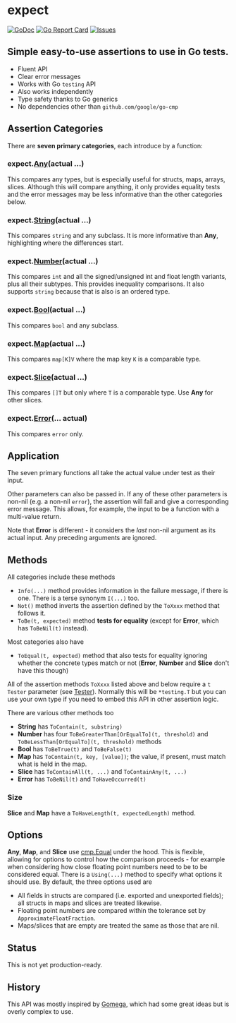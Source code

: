 # expect

[![GoDoc](https://img.shields.io/badge/api-Godoc-blue.svg)](https://pkg.go.dev/github.com/rickb777/expect)
[![Go Report Card](https://goreportcard.com/badge/github.com/rickb777/expect)](https://goreportcard.com/report/github.com/rickb777/expect)
[![Issues](https://img.shields.io/github/issues/rickb777/expect.svg)](https://github.com/rickb777/expect/issues)

## Simple easy-to-use assertions to use in Go tests.

 * Fluent API
 * Clear error messages
 * Works with Go `testing` API
 * Also works independently
 * Type safety thanks to Go generics
 * No dependencies other than `github.com/google/go-cmp`

## Assertion Categories

There are **seven primary categories**, each introduce by a function:

### expect.[Any](https://pkg.go.dev/github.com/rickb777/expect#Any)(actual ...)
This compares any types, but is especially useful for structs, maps, arrays, slices. Although this will compare anything, it only provides equality tests and the error messages may be less informative than the other categories below.

### expect.[String](https://pkg.go.dev/github.com/rickb777/expect#String)(actual ...)
This compares `string` and any subclass. It is more informative than **Any**, highlighting where the differences start.

### expect.[Number](https://pkg.go.dev/github.com/rickb777/expect#Number)(actual ...)
This compares `int` and all the signed/unsigned int and float length variants, plus all their subtypes. This provides inequality comparisons. It also supports  `string` because that is also is an ordered type.

### expect.[Bool](https://pkg.go.dev/github.com/rickb777/expect#Bool)(actual ...)
This compares `bool` and any subclass.

### expect.[Map](https://pkg.go.dev/github.com/rickb777/expect#Map)(actual ...)
This compares `map[K]V` where the map key `K` is a comparable type.

### expect.[Slice](https://pkg.go.dev/github.com/rickb777/expect#Slice)(actual ...)
This compares `[]T` but only where `T` is a comparable type. Use **Any** for other slices.

### expect.[Error](https://pkg.go.dev/github.com/rickb777/expect#Error)(... actual)
This compares `error` only.

## Application

The seven primary functions all take the actual value under test as their input.

Other parameters can also be passed in. If any of these other parameters is non-nil (e.g. a non-nil `error`), the assertion will fail and give a corresponding error message. This allows, for example, the input to be a function with a multi-value return. 

Note that **Error** is different - it considers the *last* non-nil argument as its actual input. Any preceding arguments are ignored.

## Methods

All categories include these methods

 * `Info(...)` method provides information in the failure message, if there is one. There is a terse synonym `I(...)` too.
 * `Not()` method inverts the assertion defined by the `ToXxxx` method that follows it.
 * `ToBe(t, expected)` method **tests for equality** (except for **Error**, which has `ToBeNil(t)` instead).

Most categories also have

 * `ToEqual(t, expected)` method that also tests for equality ignoring whether the concrete types match or not (**Error**, **Number** and **Slice** don't have this though)

All of the assertion methods `ToXxxx` listed above and below require a `t Tester` parameter (see [Tester](https://pkg.go.dev/github.com/rickb777/expect#Tester)). Normally this will be `*testing.T` but you can use your own type if you need to embed this API in other assertion logic.

There are various other methods too

 * **String** has `ToContain(t, substring)`
 * **Number** has four `ToBeGreaterThan[OrEqualTo](t, threshold)` and `ToBeLessThan[OrEqualTo](t, threshold)` methods
 * **Bool** has `ToBeTrue(t)` and `ToBeFalse(t)`
 * **Map** has `ToContain(t, key, [value])`; the value, if present, must match what is held in the map.
 * **Slice** has `ToContainAll(t, ...)` and `ToContainAny(t, ...)`
 * **Error** has `ToBeNil(t)` and `ToHaveOccurred(t)`

### Size

**Slice** and **Map** have a `ToHaveLength(t, expectedLength)` method.

## Options

**Any**, **Map**, and **Slice** use [cmp.Equal](https://pkg.go.dev/github.com/google/go-cmp/cmp) under the hood. This is flexible, allowing for options to control how the comparison proceeds - for example when considering how close floating point numbers need to be to be considered equal. There is a `Using(...)` method to specify what options it should use. By default, the three options used are

 * All fields in structs are compared (i.e. exported and unexported fields); all structs in maps and slices are treated likewise. 
 * Floating point numbers are compared within the tolerance set by `ApproximateFloatFraction`.
 * Maps/slices that are empty are treated the same as those that are nil.

## Status

This is not yet production-ready.

## History

This API was mostly inspired by [Gomega](https://github.com/onsi/gomega), which had some great ideas but is overly complex to use.
